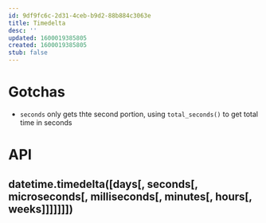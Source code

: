 ```yaml
---
id: 9df9fc6c-2d31-4ceb-b9d2-88b884c3063e
title: Timedelta
desc: ''
updated: 1600019385805
created: 1600019385805
stub: false
---
```



# Gotchas
- `seconds` only gets thte second portion, using `total_seconds()` to get total time in seconds

# API
##  datetime.timedelta([days[, seconds[, microseconds[, milliseconds[, minutes[, hours[, weeks]]]]]]])
